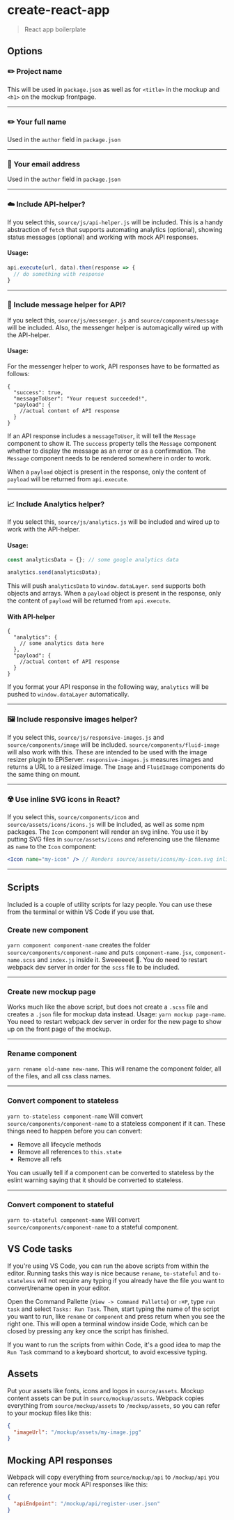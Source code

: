 # create-react-app

>React app boilerplate

<!--
## Steps
1. `npm install -g @creuna/create-react-app`
1. `cd` to project folder
1. `@creuna/create-react-app`
1. answer all the questions
1. `yarn`
1. `yarn dev`
-->

## Options

### ✏️ Project name
This will be used in `package.json` as well as for `<title>` in the mockup and `<h1>` on the mockup frontpage.

---

### ✏️ Your full name
Used in the `author` field in `package.json`

---

### 💌 Your email address
Used in the `author` field in `package.json`

---

### ☁️ Include API-helper?
If you select this, `source/js/api-helper.js` will be included. This is a handy abstraction of `fetch` that supports automating analytics (optional), showing status messages (optional) and working with mock API responses.

#### Usage:
```js
api.execute(url, data).then(response => {
  // do something with response
}
```

---

### 💬 Include message helper for API?
If you select this, `source/js/messenger.js` and `source/components/message` will be included. Also, the messenger helper is automagically wired up with the API-helper.

#### Usage:
For the messenger helper to work, API responses have to be formatted as follows:

```
{
  "success": true,
  "messageToUser": "Your request succeeded!",
  "payload": {
    //actual content of API response
  }
}
```

If an API response includes a `messageToUser`, it will tell the `Message` component to show it. The `success` property tells the `Message` component whether to display the message as an error or as a confirmation. The `Message` component needs to be rendered somewhere in order to work.

When a `payload` object is present in the response, only the content of `payload` will be returned from `api.execute`.

---

### 📈 Include Analytics helper?
If you select this, `source/js/analytics.js` will be included and wired up to work with the API-helper. 

#### Usage:
```js
const analyticsData = {}; // some google analytics data

analytics.send(analyticsData);
```

This will push `analyticsData` to `window.dataLayer`. `send` supports both objects and arrays. When a `payload` object is present in the response, only the content of `payload` will be returned from `api.execute`.

#### With API-helper

```
{
  "analytics": {
    // some analytics data here
  },
  "payload": {
    //actual content of API response
  }
}
```

If you format your API response in the following way, `analytics` will be pushed to `window.dataLayer` automatically.

---

### 🖼️ Include responsive images helper?
If you select this, `source/js/responsive-images.js` and `source/components/image` will be included. `source/components/fluid-image` will also work with this. These are intended to be used with the image resizer plugin to EPiServer. `responsive-images.js` measures images and returns a URL to a resized image. The `Image` and `FluidImage` components do the same thing on mount.

---

### ☢️ Use inline SVG icons in React?
If you select this, `source/components/icon` and `source/assets/icons/icons.js` will be included, as well as some npm packages. The `Icon` component will render an svg inline. You use it by putting SVG files in `source/assets/icons` and referencing use the filename as `name` to the `Icon` component:

```jsx
<Icon name="my-icon" /> // Renders source/assets/icons/my-icon.svg inline
```

---

## Scripts
Included is a couple of utility scripts for lazy people. You can use these from the terminal or within VS Code if you use that.

### Create new component

`yarn component component-name` creates the folder `source/components/component-name` and puts `component-name.jsx`, `component-name.scss` and `index.js` inside it. Sweeeeeet 🤩. You do need to restart webpack dev server in order for the `scss` file to be included.

---

### Create new mockup page
Works much like the above script, but does not create a `.scss` file and creates a `.json` file for mockup data instead. Usage: `yarn mockup page-name`. You need to restart webpack dev server in order for the new page to show up on the front page of the mockup.

---

### Rename component
`yarn rename old-name new-name`. This will rename the component folder, all of the files, and all css class names.

---

### Convert component to stateless
`yarn to-stateless component-name` Will convert `source/components/component-name` to a stateless component if it can. These things need to happen before you can convert:

* Remove all lifecycle methods
* Remove all references to `this.state`
* Remove all refs

You can usually tell if a component can be converted to stateless by the eslint warning saying that it should be converted to stateless.

---

### Convert component to stateful
`yarn to-stateful component-name` Will convert `source/components/component-name` to a stateful component.

## VS Code tasks
If you're using VS Code, you can run the above scripts from within the editor. Running tasks this way is nice because `rename`, `to-stateful` and `to-stateless` will not require any typing if you already have the file you want to convert/rename open in your editor.

Open the Command Pallette (`View -> Command Pallette`) or `⇧⌘P`, type `run task` and select `Tasks: Run Task`. Then, start typing the name of the script you want to run, like `rename` or `component` and press return when you see the right one. This will open a terminal window inside Code, which can be closed by pressing any key once the script has finished.

If you want to run the scripts from within Code, it's a good idea to map the `Run Task` command to a keyboard shortcut, to avoid excessive typing.

## Assets
Put your assets like fonts, icons and logos in `source/assets`. Mockup content assets can be put in `source/mockup/assets`. Webpack copies everything from `source/mockup/assets` to `/mockup/assets`, so you can refer to your mockup files like this:

```json
{
  "imageUrl": "/mockup/assets/my-image.jpg"
}
```

## Mocking API responses
Webpack will copy everything from `source/mockup/api` to `/mockup/api` you can reference your mock API responses like this:

```json
{
  "apiEndpoint": "/mockup/api/register-user.json"
}
```